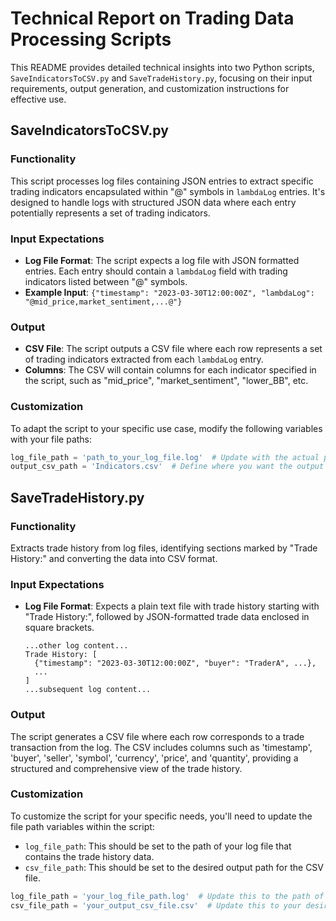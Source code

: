 # Technical Report on Trading Data Processing Scripts

This README provides detailed technical insights into two Python scripts, `SaveIndicatorsToCSV.py` and `SaveTradeHistory.py`, focusing on their input requirements, output generation, and customization instructions for effective use.

## SaveIndicatorsToCSV.py

### Functionality

This script processes log files containing JSON entries to extract specific trading indicators encapsulated within "@" symbols in `lambdaLog` entries. It's designed to handle logs with structured JSON data where each entry potentially represents a set of trading indicators.

### Input Expectations

- **Log File Format**: The script expects a log file with JSON formatted entries. Each entry should contain a `lambdaLog` field with trading indicators listed between "@" symbols.
- **Example Input**: `{"timestamp": "2023-03-30T12:00:00Z", "lambdaLog": "@mid_price,market_sentiment,...@"}`

### Output

- **CSV File**: The script outputs a CSV file where each row represents a set of trading indicators extracted from each `lambdaLog` entry.
- **Columns**: The CSV will contain columns for each indicator specified in the script, such as "mid_price", "market_sentiment", "lower_BB", etc.

### Customization

To adapt the script to your specific use case, modify the following variables with your file paths:

```python
log_file_path = 'path_to_your_log_file.log'  # Update with the actual path to your log file
output_csv_path = 'Indicators.csv'  # Define where you want the output CSV to be saved
```


## SaveTradeHistory.py

### Functionality

Extracts trade history from log files, identifying sections marked by "Trade History:" and converting the data into CSV format.

### Input Expectations

- **Log File Format**: Expects a plain text file with trade history starting with "Trade History:", followed by JSON-formatted trade data enclosed in square brackets.

  ```plaintext
  ...other log content...
  Trade History: [
    {"timestamp": "2023-03-30T12:00:00Z", "buyer": "TraderA", ...},
    ...
  ]
  ...subsequent log content...

### Output

The script generates a CSV file where each row corresponds to a trade transaction from the log. The CSV includes columns such as 'timestamp', 'buyer', 'seller', 'symbol', 'currency', 'price', and 'quantity', providing a structured and comprehensive view of the trade history.

### Customization

To customize the script for your specific needs, you'll need to update the file path variables within the script:

- `log_file_path`: This should be set to the path of your log file that contains the trade history data.
- `csv_file_path`: This should be set to the desired output path for the CSV file.

```python
log_file_path = 'your_log_file_path.log'  # Update this to the path of your log file
csv_file_path = 'your_output_csv_file.csv'  # Update this to your desired output CSV file path

